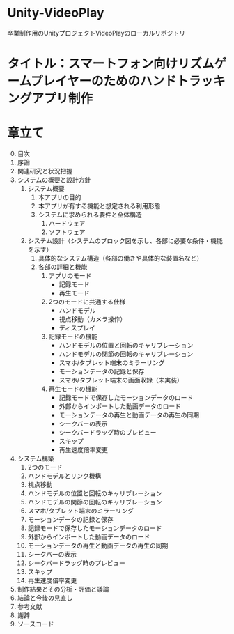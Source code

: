 # Unity-VideoPlay
卒業制作用のUnityプロジェクトVideoPlayのローカルリポジトリ

# タイトル：スマートフォン向けリズムゲームプレイヤーのためのハンドトラッキングアプリ制作

# 章立て
0. 目次
1. 序論
2. 関連研究と状況把握
3. システムの概要と設計方針
    1. システム概要
        1. 本アプリの目的
        2. 本アプリが有する機能と想定される利用形態
        3. システムに求められる要件と全体構造
            1. ハードウェア
            2. ソフトウェア
    1. システム設計（システムのブロック図を示し、各部に必要な条件・機能を示す）
        1. 具体的なシステム構造（各部の働きや具体的な装置名など）
        2. 各部の詳細と機能
            1. アプリのモード
                - 記録モード
                - 再生モード
            2. 2つのモードに共通する仕様
                - ハンドモデル
                - 視点移動（カメラ操作）
                - ディスプレイ
            3. 記録モードの機能
                - ハンドモデルの位置と回転のキャリブレーション
                - ハンドモデルの関節の回転のキャリブレーション
                - スマホ/タブレット端末のミラーリング
                - モーションデータの記録と保存
                - スマホ/タブレット端末の画面収録（未実装）
            4. 再生モードの機能
                - 記録モードで保存したモーションデータのロード
                - 外部からインポートした動画データのロード
                - モーションデータの再生と動画データの再生の同期
                - シークバーの表示
                - シークバードラッグ時のプレビュー
                - スキップ
                - 再生速度倍率変更
4. システム構築
    1. 2つのモード
    2. ハンドモデルとリンク機構
    3. 視点移動
    4. ハンドモデルの位置と回転のキャリブレーション
    5. ハンドモデルの関節の回転のキャリブレーション
    6. スマホ/タブレット端末のミラーリング
    7. モーションデータの記録と保存
    8. 記録モードで保存したモーションデータのロード
    9. 外部からインポートした動画データのロード
    10. モーションデータの再生と動画データの再生の同期
    11. シークバーの表示
    12. シークバードラッグ時のプレビュー
    13. スキップ
    14. 再生速度倍率変更
5. 制作結果とその分析・評価と議論
6. 結論と今後の見直し
7. 参考文献
8. 謝辞
9. ソースコード
